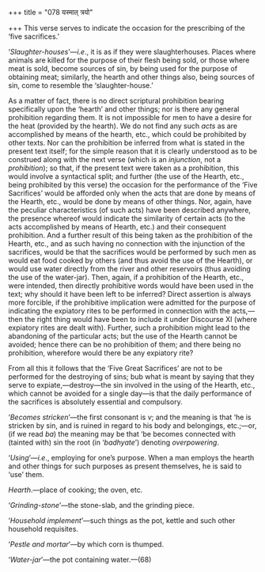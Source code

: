 +++
title = "078 यस्मात् त्रयो"

+++
This verse serves to indicate the occasion for the prescribing of the
‘five sacrifices.’

‘*Slaughter-houses*’—*i.e*., it is as if they were slaughterhouses.
Places where animals are killed for the purpose of their flesh being
sold, or those where meat is sold, become sources of sin, by being used
for the purpose of obtaining meat; similarly, the hearth and other
things also, being sources of sin, come to resemble the
‘slaughter-house.’

As a matter of fact, there is no direct scriptural prohibition bearing
specifically upon the ‘hearth’ and other things; nor is there any
general prohibition regarding them. It is not impossible for men to have
a desire for the heat (provided by the hearth). We do not find any such
*acts* as are accomplished by means of the hearth, etc., which could be
prohibited by other texts. Nor can the prohibition be inferred from what
is stated in the present text itself; for the simple reason that it is
clearly understood as to be construed along with the next verse (which
is an *injunction*, not a *prohibition*); so that, if the present text
were taken as a prohibition, this would involve a syntactical split; and
further (the use of the Hearth, etc., being prohibited by this verse)
the occasion for the performance of the ‘Five Sacrifices’ would be
afforded only when the acts that are done by means of the Hearth, etc.,
would be done by means of other things. Nor, again, have the peculiar
characteristics (of such acts) have been described anywhere, the
presence whereof would indicate the similarity of certain acts (to the
acts accomplished by means of Hearth, etc.) and their consequent
prohibition. And a further result of this being taken as the prohibition
of the Hearth, etc., and as such having no connection with the
injunction of the sacrifices, would be that the sacrifices would be
performed by such men as would eat food cooked by others (and thus avoid
the use of the Hearth), or would use water directly from the river and
other reservoirs (thus avoiding the use of the water-jar). Then, again,
if a prohibition of the Hearth, etc., were intended, then directly
prohibitive words would have been used in the text; why should it have
been left to be inferred? Direct assertion is always more forcible, if
the prohibitive implication were admitted for the purpose of indicating
the expiatory rites to be performed in connection with the acts,—then
the right thing would have been to include it under Discourse XI (where
expiatory rites are dealt with). Further, such a prohibition might lead
to the abandoning of the particular acts; but the use of the Hearth
cannot be avoided; hence there can be no prohibition of them; and there
being no prohibition, wherefore would there be any expiatory rite?

From all this it follows that the ‘Five Great Sacrifices’ are not to be
performed for the destroying of sins; bub what is meant by saying that
they serve to expiate,—destroy—the sin involved in the using of the
Hearth, etc., which cannot be avoided for a single day—is that the daily
performance of the sacrifices is absolutely essential and compulsory.

‘*Becomes stricken*’—the first consonant is *v*; and the meaning is that
‘he is stricken by sin, and is ruined in regard to his body and
belongings, etc.;—or, (if we read *ba*) the meaning may be that ‘be
becomes connected with (tainted with) sin the root (in ‘*badhyate*’)
denoting *overpowering*.

‘*Using*’—*i.e*., employing for one’s purpose. When a man employs the
hearth and other things for such purposes as present themselves, he is
said to ‘use’ them.

*Hearth*.—place of cooking; the oven, etc.

‘*Grinding-stone*’—the stone-slab, and the grinding piece.

‘*Household implement*’—such things as the pot, kettle and such other
household requisites.

‘*Pestle and mortar*’—by which corn is thumped.

‘*Water-jar*’—the pot containing water.—(68)


